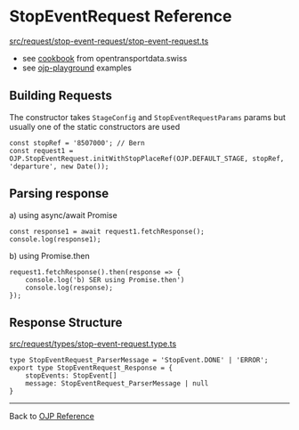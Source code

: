 # StopEventRequest Reference

[src/request/stop-event-request/stop-event-request.ts](../src/request/stop-event-request/stop-event-request.ts)

- see [cookbook](https://opentransportdata.swiss/en/cookbook/ojp-stopeventservice/) from opentransportdata.swiss
- see [ojp-playground](../examples/ojp-playground) examples

## Building Requests

The constructor takes `StageConfig` and `StopEventRequestParams` params but usually one of the static constructors are used

```
const stopRef = '8507000'; // Bern
const request1 = OJP.StopEventRequest.initWithStopPlaceRef(OJP.DEFAULT_STAGE, stopRef, 'departure', new Date());

```

## Parsing response

a) using async/await Promise
```
const response1 = await request1.fetchResponse();
console.log(response1);
```

b) using Promise.then
```
request1.fetchResponse().then(response => {
    console.log('b) SER using Promise.then')
    console.log(response);
});
```

## Response Structure

[src/request/types/stop-event-request.type.ts](../src/request/types/stop-event-request.type.ts)

```
type StopEventRequest_ParserMessage = 'StopEvent.DONE' | 'ERROR';
export type StopEventRequest_Response = {
    stopEvents: StopEvent[]
    message: StopEventRequest_ParserMessage | null
}
```

----

Back to [OJP Reference](./reference.md)